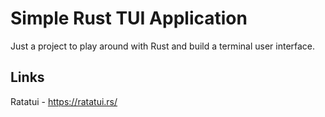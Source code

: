# Simple Rust TUI Application

Just a project to play around with Rust and build a terminal user interface. 


## Links

Ratatui - https://ratatui.rs/


